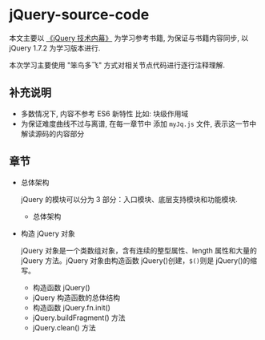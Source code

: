 # jQuery-source-code

本文主要以 [《jQuery 技术内幕》](https://www.amazon.cn/dp/B00J2197XE/ref=sr_1_1?__mk_zh_CN=%E4%BA%9A%E9%A9%AC%E9%80%8A%E7%BD%91%E7%AB%99&keywords=%E3%80%8AjQuery+%E6%8A%80%E6%9C%AF%E5%86%85%E5%B9%95%E3%80%8B&qid=1584927985&sr=8-1) 为学习参考书籍, 为保证与书籍内容同步, 以 jQuery 1.7.2 为学习版本进行.

本次学习主要使用 "笨鸟多飞" 方式对相关节点代码进行逐行注释理解.

## 补充说明

- 多数情况下, 内容不参考 ES6 新特性 比如: 块级作用域
- 为保证难度曲线不过与离谱, 在每一章节中 添加 `myJq.js` 文件, 表示这一节中解读源码的内容部分

## 章节

- 总体架构

  jQuery 的模块可以分为 3 部分：入口模块、底层支持模块和功能模块.

  - 总体架构

- 构造 jQuery 对象

  jQuery 对象是一个类数组对象，含有连续的整型属性、length 属性和大量的 jQuery 方法。jQuery 对象由构造函数 jQuery()创建，`$()`则是 jQuery()的缩写。

  - 构造函数 jQuery()
  - jQuery 构造函数的总体结构
  - 构造函数 jQuery.fn.init()
  - jQuery.buildFragment() 方法
  - jQuery.clean() 方法
